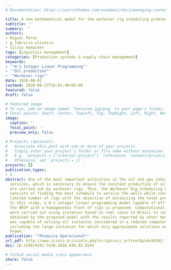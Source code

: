 ```yaml
---
# Documentation: https://sourcethemes.com/academic/docs/managing-content/

title: A new mathematical model for the workover rig scheduling problem
subtitle: ''
summary: ''
authors:
- Miguel Pérez
- g_fabricio-oliveira
- Silvio Hamacher
tags: [Logistics management]
categories: [Production systems & supply chain management]
keywords: 
- '"0-1 Integer Linear Programming"'
- '"Oil production"'
- '"Workover rigs"'
date: 2016-08-01
lastmod: 2020-08-27T16:01:40+03:00
featured: false
draft: false

# Featured image
# To use, add an image named `featured.jpg/png` to your page's folder.
# Focal points: Smart, Center, TopLeft, Top, TopRight, Left, Right, BottomLeft, Bottom, BottomRight.
image:
  caption: ''
  focal_point: ''
  preview_only: false

# Projects (optional).
#   Associate this post with one or more of your projects.
#   Simply enter your project's folder or file name without extension.
#   E.g. `projects = ["internal-project"]` references `content/project/deep-learning/index.md`.
#   Otherwise, set `projects = []`.
projects: []
publication_types:
- 2
abstract: One of the most important activities in the oil and gas industry is the intervention in wells for maintenance
  services, which is necessary to ensure the constant production of oil. These interventions
  are carried out by workover rigs. Thus, the Workover Rig Scheduling Problem (WRSP)
  consists of finding the best schedule to service the wells while considering the
  limited number of rigs with the objective of minimizing the total production loss.
  In this study, a 0-1 integer linear programming model capable of efficiently solving
  the WRSP with a homogeneous fleet of rigs is proposed. Computational experiments
  were carried out using instances based on real cases in Brazil to compare the results
  obtained by the proposed model with the results reported by other methods. The proposedmodel
  was capable of solving all instances considered in a reduced computational time,
  including the large instances for which only approximate solutions were presently
  known.
publication: '*Pesquisa Operacional*'
url_pdf: http://www.scielo.br/scielo.php?script=sci_arttext&pid=S0101-74382016000200241&lng=en&tlng=en
doi: 10.1590/0101-7438.2016.036.02.0241

# forbid social media icons appearance
share: false
---
```

